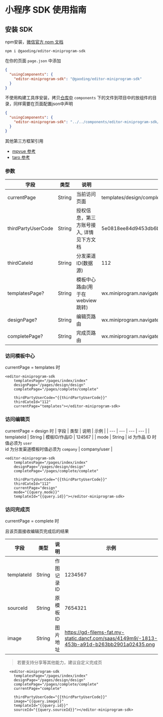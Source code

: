 # 小程序 SDK 使用指南
## 安装 SDK
npm安装，[微信官方 npm 文档](https://developers.weixin.qq.com/miniprogram/dev/devtools/npm.html)
```
npm i @gaoding/editor-miniprogram-sdk
```

在你的页面 `page.json` 中添加

```json
{
  "usingComponents": {
    "editor-miniprogram-sdk": "@gaoding/editor-miniprogram-sdk"
  }
}
```

不使用构建工具序安装，拷贝[仓库中](https://developers.weixin.qq.com/miniprogram/dev/devtools/npm.html) `components` 下的文件到项目中的放组件的目录，同样需要在页面配置json中声明

```json
{
  "usingComponents": {
    "editor-miniprogram-sdk": "../../components/editor-miniprogram-sdk/editor-miniprogram-sdk"
  }
}
```

其他第三方框架引用
- [mpvue 参考](https://github.com/mpvue/examples/tree/master/echarts)
- [taro  参考](http://taro-docs.jd.com/taro/docs/mini-third-party)


### 参数
| 字段 | 类型 | 说明 | 示例 |
| --- | --- | --- | --- |
| currentPage | String | 当前访问页面 | templates/design/complete |
| thirdPartyUserCode | String | 授权信息，第三方账号接入, 详情见下方文档 | 5e0818ee84d9453db6b4a4c3895a269c
| thirdCateId | String | 分发渠道 ID(数据源) | 112 |
| templatesPage? | String | 模板中心路由(用于在 webview 跳转) | wx.miniprogram.navigateTo('/pages/templates/templates') |
| designPage? | String | 编辑页路由 | wx.miniprogram.navigateTo('/pages/design/design') |
| completePage? | String | 完成页路由 | wx.miniprogram.navigateTo('/pages/complete/complete') |

### 访问模板中心
currentPage = templates 时
```
<editor-miniprogram-sdk
    templatesPage="/pages/index/index"
    designPage="/pages/design/design"
    completePage="/pages/complete/complete"

    thirdPartyUserCode="{{thirdPartyUserCode}}"
    thirdCateId="112"
    currentPage="templates"></editor-miniprogram-sdk>
```

### 访问编辑页
currentPage = design 时
| 字段 | 类型 | 说明 | 示例 |
| --- | --- | --- | --- |
| templateId | String | 模板ID/作品ID | 124567 |
| mode | String | id 为作品 ID 时值必须为 `user`<br> id 为分发渠道模板时值必须为 `company` | company/user |

```
<editor-miniprogram-sdk
    templatesPage="/pages/index/index"
    designPage="/pages/design/design"
    completePage="/pages/complete/complete"

    thirdPartyUserCode="{{thirdPartyUserCode}}"
    thirdCateId="112"
    currentPage="design"
    mode="{{query.mode}}"
    templateId="{{query.id}}"></editor-miniprogram-sdk>
```

### 访问完成页
currentPage = complete 时

且该页面接收编辑页完成后的结果

| 字段 | 类型 | 说明 | 示例 |
| --- | --- | --- | --- |
| templateId | String | 作图记录ID | 1234567 |
| sourceId | String | 原模板ID | 7654321 |
| image | String | 图片地址 | https://gd-filems-fat.my-static.dancf.com/saas/4149m9/-1813-453b-a91d-b263bb2901a02435.png |

> 若要支持分享等其他能力，建议自定义完成页

```
  <editor-miniprogram-sdk
    templatesPage="/pages/index/index"
    designPage="/pages/design/design"
    completePage="/pages/complete/complete"
    currentPage="complete"

    thirdPartyUserCode="{{thirdPartyUserCode}}"
    image="{{query.image}}"
    templateId="{{query.id}}"
    sourceId="{{query.sourceId}}"></editor-miniprogram-sdk>
```